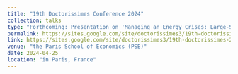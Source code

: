 ```yaml
---
title: "19th Doctorissimes Conference 2024"
collection: talks
type: "Forthcoming: Presentation on 'Managing an Energy Crises: Large-Scale Evidence of Residential Natural Gas Savings Through Financial Rewards'"
permalink: https://sites.google.com/site/doctorissimes3/19th-doctorissimes-2024
link: https://sites.google.com/site/doctorissimes3/19th-doctorissimes-2024
venue: "the Paris School of Economics (PSE)"
date: 2024-04-25
location: "in Paris, France"
---
```

